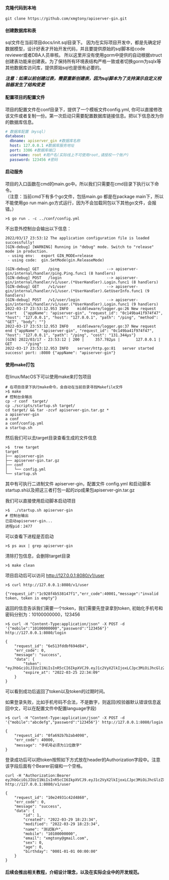 #### 克隆代码到本地

```shell
git clone https://github.com/xmgtony/apiserver-gin.git
```

#### 创建数据库和表

sql文件在当前项目docs/init.sql目录下。 因为在实际项目开发中，都是先确定好数据模型，设计好表才开始开发代码，并且要提供原始的sql脚本给code reviewer或者DBA人员审核。
所以这里并没有使用gorm中提供的自动根据struct创建表功能来创建表。为了保持所有环境表结构严格一致或者切换gorm为sqlx等其他数据库访问库，提供原始sql也是很有必要的。

***注意：如果以前创建过表，需要重新创建表，因为sql脚本为了支持演示自定义校验器发生了结构变更***

#### 配置项目的配置文件

项目的配置文件在conf目录下，提供了一个模板文件config.yml, 你可以直接修改该文件或者复制一份。第一次启动只需要配置数据库链接信息。把以下信息改为你的数据库信息。

```yaml
# 数据库配置（mysql）
database:
  dbname: apiserver_gin #数据库名称
  host: 127.0.0.1 #数据库服务地址
  port: 3306 #数据库端口
  username: root #用户名(实际线上不可使用root,请授权一个账户)
  password: 123456 #密码
```

#### 启动服务

项目的入口函数在cmd的main.go中。所以我们只需要在cmd目录下执行以下命令。  
（注意：当前cmd下有多个go文件，包括main.go 都是在package main下，所以不能使用go run main.go方式运行，因为不会加载同包以下其他go文件，会报错。）

```shell
>$ go run . -c ../conf/config.yml
```

不出意外控制台会输出以下信息：

```shell
2022/03/17 23:53:12 The application configuration file is loaded successfully!
[GIN-debug] [WARNING] Running in "debug" mode. Switch to "release" mode in production.
 - using env:	export GIN_MODE=release
 - using code:	gin.SetMode(gin.ReleaseMode)

[GIN-debug] GET    /ping                     --> apiserver-gin/internal/handler/ping.Ping.func1 (8 handlers)
[GIN-debug] POST   /login                    --> apiserver-gin/internal/handler/v1/user.(*UserHandler).Login.func1 (8 handlers)
[GIN-debug] GET    /v1/user                  --> apiserver-gin/internal/handler/v1/user.(*UserHandler).GetUserInfo.func1 (9 handlers)
[GIN-debug] POST   /v1/user/login            --> apiserver-gin/internal/handler/v1/user.(*UserHandler).Login.func1 (9 handlers)
2022-03-17 23:53:12.953	INFO	middleware/logger.go:26	New request start	{"appName": "apiserver-gin", "request_id": "0c149ba41f974f47", "host": "127.0.0.1", "host": "127.0.0.1", "path": "/ping", "method": "GET", "body": ""}
2022-03-17 23:53:12.953	INFO	middleware/logger.go:37	New request end	{"appName": "apiserver-gin", "request_id": "0c149ba41f974f47", "host": "127.0.0.1", "path": "/ping", "cost": "131.344µs"}
[GIN] 2022/03/17 - 23:53:12 | 200 |     357.782µs |       127.0.0.1 | GET      "/ping"
2022-03-17 23:53:12.953	INFO	server/http.go:81	server started success! port: :8080	{"appName": "apiserver-gin"}
```

#### 使用make打包

在linux/MacOS下可以使用make来打包项目

```shell
# 在项目目录下执行make命令，会自动在当前目录寻找Makefile文件
>$ make
# 控制台会输出
cp -r conf  target/
cp ./scripts/startup.sh target/
cd target/ && tar -zcvf apiserver-gin.tar.gz *
a apiserver-gin
a conf
a conf/config.yml
a startup.sh
```

然后我们可以去target目录查看生成的文件信息

```shell
>$  tree target
target
├── apiserver-gin
├── apiserver-gin.tar.gz
├── conf
│   └── config.yml
└── startup.sh
```

其中有可执行二进制文件 apiserver-gin，配置文件 config.yml 和启动脚本startup.sh以及把这三者打包一起的zip成果包apiserver-gin.tar.gz

我们可以直接使用启动脚本启动项目

```shell
>$  ./startup.sh apiserver-gin
# 控制台输出
已启动apiserver-gin...
进程pid：2477
```

可以查看下进程是否启动

```shell
>$ ps aux | grep apiserver-gin
```

清除打包信息，会删除target目录

```shell
>$ make clean 
```

项目启动后可以访问 http://127.0.0.1:8080/v1/user

```shell
>$ curl http://127.0.0.1:8080/v1/user

{"request_id":"1c928f4b538147f1","err_code":40001,"message":"invalid token, token is empty"}
```

返回的信息告诉我们需要一个token，我们需要先登录拿到token, 初始化手机号和密码分别为：10100000000，123456

```shell
>$ curl -H "Content-Type:application/json" -X POST -d '{"mobile":"10100000000","password":"123456"}' http://127.0.0.1:8080/login

{
	"request_id": "6e513fddbf694d84",
	"err_code": 0,
	"message": "success",
	"data": {
		"token": "eyJhbGciOiJIUzI1NiIsInR5cCI6IkpXVCJ9.eyJ1c2VyX2lkIjoxLCJpc3MiOiJhcGlzZXJ2ZXItZ2luIiwiZXhwIjoxNjQ4MjE4ODQ5LCJpYXQiOjE2NDc2MTQwNDl9.0dCx7ciHipYYUWlTmGxvUQpTp0vf79XRp5kQWQJTz04",
		"expire_at": "2022-03-25 22:34:09"
	}
}
```

可以看到成功后返回了token以及token的过期时间。

如果登录失败，比如手机号码不合法，不是数字，则返回(校验器默认错误信息返回中文，可以在配置文件中配置language字段)
```shell
>$ curl -H "Content-Type:application/json" -X POST -d '{"mobile":"abcdefg","password":"123456"}' http://127.0.0.1:8080/login

{
	"request_id": "0fa692b7b2ab4098",
	"err_code": 40000,
	"message": "手机号必须为11位数字"
}
```
登录成功后可以把token按照如下方式放在header的Authorization字段中。注意该字段后面有个Bearer前缀和一个空格。
```shell
curl -H "Authorization:Bearer eyJhbGciOiJIUzI1NiIsInR5cCI6IkpXVCJ9.eyJ1c2VyX2lkIjoxLCJpc3MiOiJhcGlzZXJ2ZXItZ2luIiwiZXhwIjoxNjQ4MjE4ODQ5LCJpYXQiOjE2NDc2MTQwNDl9.0dCx7ciHipYYUWlTmGxvUQpTp0vf79XRp5kQWQJTz04" http://127.0.0.1:8080/v1/user 

{
    "request_id": "10e24931c42d4860",
    "err_code": 0,
    "message": "success",
    "data": {
        "id": 1,
        "created": "2022-03-29 18:23:34",
        "modified": "2022-03-29 18:23:34",
        "name": "测试账户",
        "mobile": "10100000000",
        "email": "xmgtony@gmail.com",
        "sex": 0,
        "age": 0,
        "birthday": "0001-01-01 00:00:00"
    }
}
```

#### 后续会推出相关教程，介绍设计理念，以及在实际企业中的开发规范。